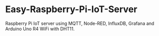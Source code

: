 # Easy-Raspberry-Pi-IoT-Server
Raspberry Pi IoT server using MQTT, Node-RED, InfluxDB, Grafana and Arduino Uno R4 WiFi with DHT11.
